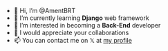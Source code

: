 - 👋 Hi, I’m @AmentBRT
- 👀 I’m currently learning **Django** web framework
- 🌱 I’m interested in becoming a **Back-End** developer
- 💞️ I would appreciate your collaborations
- 📫 You can contact me on 𝕏 at [my profile](https://x.com/AgentAment)
